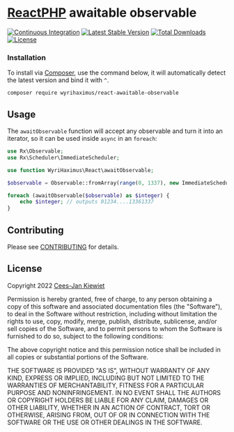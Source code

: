 # [ReactPHP](https://github.com/reactphp/) awaitable observable

[![Continuous Integration](https://github.com/WyriHaximus/reactphp-awaitable-observable/actions/workflows/ci.yml/badge.svg)](https://github.com/WyriHaximus/reactphp-awaitable-observable/actions/workflows/ci.yml)
[![Latest Stable Version](https://poser.pugx.org/WyriHaximus/react-awaitable-observable/v/stable.png)](https://packagist.org/packages/WyriHaximus/react-awaitable-observable)
[![Total Downloads](https://poser.pugx.org/WyriHaximus/react-awaitable-observable/downloads.png)](https://packagist.org/packages/WyriHaximus/react-awaitable-observable/stats)
[![License](https://poser.pugx.org/WyriHaximus/react-awaitable-observable/license.png)](https://packagist.org/packages/wyrihaximus/react-awaitable-observable)

### Installation ###

To install via [Composer](http://getcomposer.org/), use the command below, it will automatically detect the latest version and bind it with `^`.

```
composer require wyrihaximus/react-awaitable-observable
```

## Usage ##

The `awaitObservable` function will accept any observable and turn it into an iterator, so it can be used inside
`async` in an `foreach`:

```php
use Rx\Observable;
use Rx\Scheduler\ImmediateScheduler;

use function WyriHaximus\React\awaitObservable;

$observable = Observable::fromArray(range(0, 1337), new ImmediateScheduler());

foreach (awaitObservable($observable) as $integer) {
    echo $integer; // outputs 01234....13361337
}
```

## Contributing ##

Please see [CONTRIBUTING](CONTRIBUTING.md) for details.

## License ##

Copyright 2022 [Cees-Jan Kiewiet](https://wyrihaximus.net/)

Permission is hereby granted, free of charge, to any person
obtaining a copy of this software and associated documentation
files (the "Software"), to deal in the Software without
restriction, including without limitation the rights to use,
copy, modify, merge, publish, distribute, sublicense, and/or sell
copies of the Software, and to permit persons to whom the
Software is furnished to do so, subject to the following
conditions:

The above copyright notice and this permission notice shall be
included in all copies or substantial portions of the Software.

THE SOFTWARE IS PROVIDED "AS IS", WITHOUT WARRANTY OF ANY KIND,
EXPRESS OR IMPLIED, INCLUDING BUT NOT LIMITED TO THE WARRANTIES
OF MERCHANTABILITY, FITNESS FOR A PARTICULAR PURPOSE AND
NONINFRINGEMENT. IN NO EVENT SHALL THE AUTHORS OR COPYRIGHT
HOLDERS BE LIABLE FOR ANY CLAIM, DAMAGES OR OTHER LIABILITY,
WHETHER IN AN ACTION OF CONTRACT, TORT OR OTHERWISE, ARISING
FROM, OUT OF OR IN CONNECTION WITH THE SOFTWARE OR THE USE OR
OTHER DEALINGS IN THE SOFTWARE.
